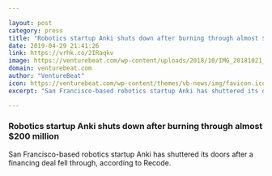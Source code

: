 ```yaml
---

layout: post
category: press
title: "Robotics startup Anki shuts down after burning through almost $200 million"
date: 2019-04-29 21:41:26
link: https://vrhk.co/2IRaqkv
image: https://venturebeat.com/wp-content/uploads/2018/10/IMG_20181021_031525.jpg?w=1200&strip=all
domain: venturebeat.com
author: "VentureBeat"
icon: https://venturebeat.com/wp-content/themes/vb-news/img/favicon.ico
excerpt: "San Francisco-based robotics startup Anki has shuttered its doors after a financing deal fell through, according to Recode."

---
```


### Robotics startup Anki shuts down after burning through almost $200 million

San Francisco-based robotics startup Anki has shuttered its doors after a financing deal fell through, according to Recode.